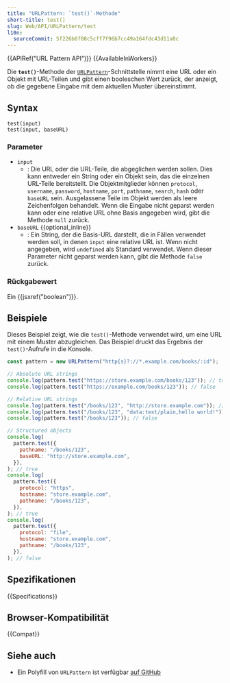 ```yaml
---
title: "URLPattern: `test()`-Methode"
short-title: test()
slug: Web/API/URLPattern/test
l10n:
  sourceCommit: 5f226b6f08c5cff7f96b7cc49a164fdc43d11a0c
---
```


{{APIRef("URL Pattern API")}} {{AvailableInWorkers}}

Die **`test()`**-Methode der [`URLPattern`](/de/docs/Web/API/URLPattern)-Schnittstelle nimmt eine URL oder ein Objekt mit URL-Teilen und gibt einen booleschen Wert zurück, der anzeigt, ob die gegebene Eingabe mit dem aktuellen Muster übereinstimmt.

## Syntax

```js-nolint
test(input)
test(input, baseURL)
```

### Parameter

- `input`
  - : Die URL oder die URL-Teile, die abgeglichen werden sollen. Dies kann entweder ein String oder ein Objekt sein, das die einzelnen URL-Teile bereitstellt. Die Objektmitglieder können `protocol`, `username`, `password`, `hostname`, `port`, `pathname`, `search`, `hash` oder `baseURL` sein. Ausgelassene Teile im Objekt werden als leere Zeichenfolgen behandelt. Wenn die Eingabe nicht geparst werden kann oder eine relative URL ohne Basis angegeben wird, gibt die Methode `null` zurück.
- `baseURL` {{optional_inline}}
  - : Ein String, der die Basis-URL darstellt, die in Fällen verwendet werden soll, in denen `input` eine relative URL ist. Wenn nicht angegeben, wird `undefined` als Standard verwendet. Wenn dieser Parameter nicht geparst werden kann, gibt die Methode `false` zurück.

### Rückgabewert

Ein {{jsxref("boolean")}}.

## Beispiele

Dieses Beispiel zeigt, wie die `test()`-Methode verwendet wird, um eine URL mit einem Muster abzugleichen. Das Beispiel druckt das Ergebnis der `test()`-Aufrufe in die Konsole.

```js
const pattern = new URLPattern("http{s}?://*.example.com/books/:id");

// Absolute URL strings
console.log(pattern.test("https://store.example.com/books/123")); // true
console.log(pattern.test("https://example.com/books/123")); // false

// Relative URL strings
console.log(pattern.test("/books/123", "http://store.example.com")); // true
console.log(pattern.test("/books/123", "data:text/plain,hello world!")); // false
console.log(pattern.test("/books/123")); // false

// Structured objects
console.log(
  pattern.test({
    pathname: "/books/123",
    baseURL: "http://store.example.com",
  }),
); // true
console.log(
  pattern.test({
    protocol: "https",
    hostname: "store.example.com",
    pathname: "/books/123",
  }),
); // true
console.log(
  pattern.test({
    protocol: "file",
    hostname: "store.example.com",
    pathname: "/books/123",
  }),
); // false
```

## Spezifikationen

{{Specifications}}

## Browser-Kompatibilität

{{Compat}}

## Siehe auch

- Ein Polyfill von `URLPattern` ist verfügbar
  [auf GitHub](https://github.com/kenchris/urlpattern-polyfill)
